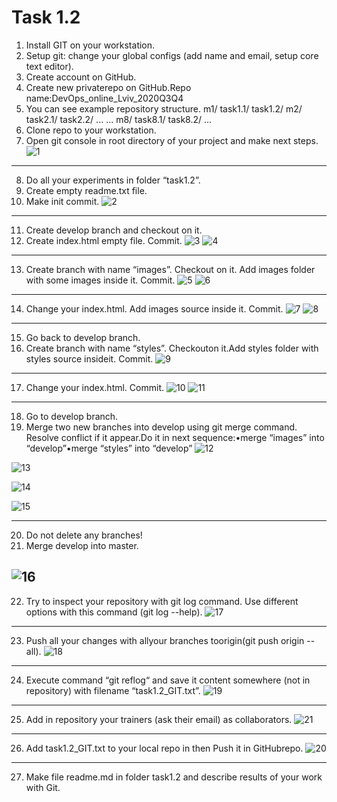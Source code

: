 # Task 1.2

1. Install GIT on your workstation.
2. Setup git: change your global configs (add name and email, setup core text editor).
3. Create account on GitHub.
4. Create new privaterepo on GitHub.Repo name:DevOps_online_Lviv_2020Q3Q4
5. You can see example repository structure.
  m1/
    task1.1/
    task1.2/
  m2/
    task2.1/
    task2.2/
    ...
  ...
  m8/
    task8.1/
    task8.2/
    ...
6. Clone repo to your workstation.
7. Open git console in root directory of your project and make next steps.
![1](homework_screenshots/1.png)
---
8. Do all your experiments in folder “task1.2”.
9. Create empty readme.txt file.
10. Make init commit.
![2](homework_screenshots/2.png)
---
11. Create develop branch and checkout on it.
12. Create index.html empty file. Commit.
![3](homework_screenshots/3.png)
![4](homework_screenshots/4.png)
---
13. Create branch with name “images”. Checkout on it. Add images folder with some images inside it. Commit.
![5](homework_screenshots/5.png)
![6](homework_screenshots/6.png)
---
14. Change your index.html. Add images source inside it. Commit.
![7](homework_screenshots/7.png)
![8](homework_screenshots/8.png)
---
15. Go back to develop branch.
16. Create branch with name “styles”. Checkouton it.Add styles folder with styles source insideit. Commit.
![9](homework_screenshots/9.png)
---
17. Change your index.html. Commit.
![10](homework_screenshots/10.png)
![11](homework_screenshots/11.png)
---
18. Go to develop branch.
19. Merge two new branches into develop using git merge command. Resolve conflict if it appear.Do it in next sequence:•merge “images” into “develop”•merge “styles” into “develop”
![12](homework_screenshots/12.png)

![13](homework_screenshots/13.png)

![14](homework_screenshots/14.png)

![15](homework_screenshots/15.png)

---
20. Do not delete any branches!
21. Merge develop into master.

![16](homework_screenshots/16.png)
---
22. Try to inspect your repository with git log command. Use different options with this command (git log --help).
![17](homework_screenshots/17.png)
---
23. Push all your changes with allyour branches toorigin(git push origin --all).
![18](homework_screenshots/18.png)
---
24. Execute command “git reflog“ and save it content somewhere (not in repository) with filename “task1.2_GIT.txt”.
![19](homework_screenshots/19.png)
---
25. Add in repository your trainers (ask their email) as collaborators.
![21](homework_screenshots/21.png)
---
26. Add task1.2_GIT.txt to your local repo in then Push it in GitHubrepo.
![20](homework_screenshots/20.png)
---
27. Make file readme.md  in folder task1.2 and describe results of your work with Git.
